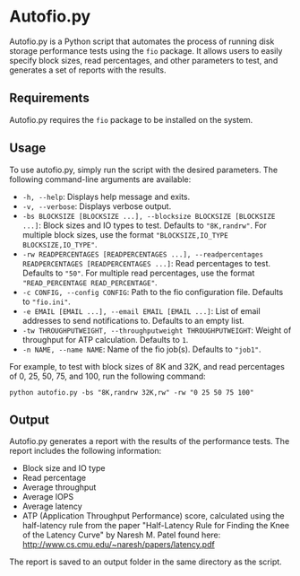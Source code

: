 # Autofio.py

Autofio.py is a Python script that automates the process of running disk storage performance tests using the `fio` package. It allows users to easily specify block sizes, read percentages, and other parameters to test, and generates a set of reports with the results.

## Requirements

Autofio.py requires the `fio` package to be installed on the system.

## Usage

To use autofio.py, simply run the script with the desired parameters. The following command-line arguments are available:

- `-h, --help`: Displays help message and exits.
- `-v, --verbose`: Displays verbose output.
- `-bs BLOCKSIZE [BLOCKSIZE ...], --blocksize BLOCKSIZE [BLOCKSIZE ...]`: Block sizes and IO types to test. Defaults to `"8K,randrw"`. For multiple block sizes, use the format `"BLOCKSIZE,IO_TYPE BLOCKSIZE,IO_TYPE"`.
- `-rw READPERCENTAGES [READPERCENTAGES ...], --readpercentages READPERCENTAGES [READPERCENTAGES ...]`: Read percentages to test. Defaults to `"50"`. For multiple read percentages, use the format `"READ_PERCENTAGE READ_PERCENTAGE"`.
- `-c CONFIG, --config CONFIG`: Path to the fio configuration file. Defaults to `"fio.ini"`.
- `-e EMAIL [EMAIL ...], --email EMAIL [EMAIL ...]`: List of email addresses to send notifications to. Defaults to an empty list.
- `-tw THROUGHPUTWEIGHT, --throughputweight THROUGHPUTWEIGHT`: Weight of throughput for ATP calculation. Defaults to `1`.
- `-n NAME, --name NAME`: Name of the fio job(s). Defaults to `"job1"`.

For example, to test with block sizes of 8K and 32K, and read percentages of 0, 25, 50, 75, and 100, run the following command:

```
python autofio.py -bs "8K,randrw 32K,rw" -rw "0 25 50 75 100"
```

## Output

Autofio.py generates a report with the results of the performance tests. The report includes the following information:

- Block size and IO type
- Read percentage
- Average throughput
- Average IOPS
- Average latency
- ATP (Application Throughput Performance) score, calculated using the half-latency rule from the paper "Half-Latency Rule for Finding the Knee of the Latency Curve" by Naresh M. Patel found here: http://www.cs.cmu.edu/~naresh/papers/latency.pdf


The report is saved to an output folder in the same directory as the script.